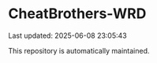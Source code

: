 # CheatBrothers-WRD

Last updated: 2025-06-08 23:05:43

This repository is automatically maintained.
